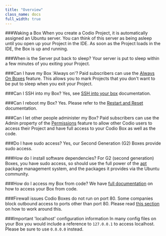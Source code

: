 ```yaml
---
title: "Overview"
class_name: docs
full_width: true
---
```


###Waking a Box
When you create a Codio Project, it is automatically assigned an Ubuntu server. You can think of this server as being asleep until you open up your Project in the IDE. As soon as the Project loads in the IDE, the Box is up and running.

###When is the Server put back to sleep?
Your server is put to sleep within a few minutes of you exiting your Project.

###Can I have my Box 'Always on'?
Paid subscribers can use the [Always On Boxes](/docs/ide/boxes/always-on/) feature. This allows you to mark Projects that you don't want to be put to sleep when you exit your Project.

###Can I SSH into my Box?
Yes, see [SSH into your box](/docs/ide/boxes/access/ssh-access/) documentation.

###Can I reboot my Box?
Yes. Please refer to the [Restart and Reset](/docs/ide/boxes/restart-reset/) documentation.

###Can I let other people administer my Box?
Paid subscribers can use the Admin property of the [Permissions](/docs/ide/customization/permissions) feature to allow other Codio users to access their Project and have full access to your Codio Box as well as the code.

###Do I have sudo access?
Yes, our Second Generation (G2) Boxes provide sudo access.

###How do I install software dependencies?
For G2 (second generation) Boxes, you have sudo access, so should use the full power of the [apt](https://help.ubuntu.com/community/AptGet/Howto) package management system, and the packages it provides via the Ubuntu community.

###How do I access my Box from code?
We have [full documentation](/docs/ide/boxes/access/ext-access/) on how to access your Box from code.

###Firewall issues
Codio Boxes do not run on port 80. Some companies block outbound access to ports other than port 80. Please read [this section](/docs/ide/boxes/access/ext-access/) on how to work around this.

###Important 'localhost' configuration information
In many config files on your Box you would include a reference to `127.0.0.1` to access localhost. Please be sure to use `0.0.0.0` instead.
